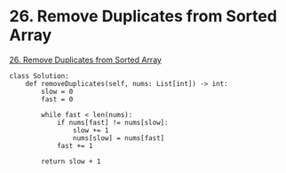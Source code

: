 # 26. Remove Duplicates from Sorted Array

[26. Remove Duplicates from Sorted Array](https://leetcode.com/problems/remove-duplicates-from-sorted-array/)

```text
class Solution:
    def removeDuplicates(self, nums: List[int]) -> int:
        slow = 0
        fast = 0
        
        while fast < len(nums):
            if nums[fast] != nums[slow]:
                slow += 1
                nums[slow] = nums[fast]
            fast += 1
        
        return slow + 1
```

